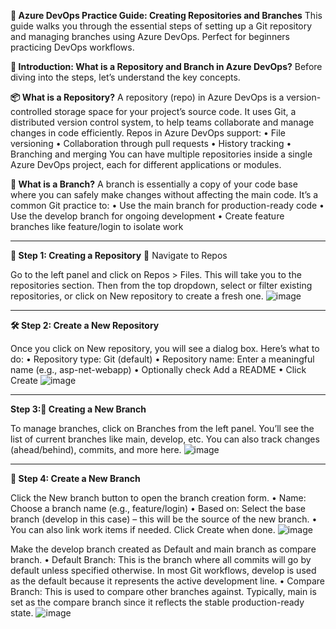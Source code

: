 **📘 Azure DevOps Practice Guide: Creating Repositories and Branches**
This guide walks you through the essential steps of setting up a Git repository and managing branches using Azure DevOps. Perfect for beginners practicing DevOps workflows.

**🧠 Introduction: What is a Repository and Branch in Azure DevOps?**
Before diving into the steps, let’s understand the key concepts.

**📦 What is a Repository?**
A repository (repo) in Azure DevOps is a version-controlled storage space for your project’s source code. It uses Git, a distributed version control system, to help teams collaborate and manage changes in code efficiently. Repos in Azure DevOps support:
•	File versioning
•	Collaboration through pull requests
•	History tracking
•	Branching and merging
You can have multiple repositories inside a single Azure DevOps project, each for different applications or modules.

**🌿 What is a Branch?**
A branch is essentially a copy of your code base where you can safely make changes without affecting the main code. It’s a common Git practice to:
•	Use the main branch for production-ready code
•	Use the develop branch for ongoing development
•	Create feature branches like feature/login to isolate work

________________________________________
**📂 Step 1: Creating a Repository**
🧭 Navigate to Repos

Go to the left panel and click on Repos > Files. This will take you to the repositories section.
Then from the top dropdown, select or filter existing repositories, or click on New repository to create a fresh one.
 ![image](https://github.com/user-attachments/assets/6498f8c9-8108-41ec-be5a-26a8cc002ece)
________________________________________

**🛠️ Step 2: Create a New Repository**

Once you click on New repository, you will see a dialog box. Here’s what to do:
•	Repository type: Git (default)
•	Repository name: Enter a meaningful name (e.g., asp-net-webapp)
•	Optionally check Add a README
•	Click Create
 ![image](https://github.com/user-attachments/assets/61b861d5-6883-4afa-a7bf-0ce44cba350c)
________________________________________

**Step 3:🌿 Creating a New Branch**

To manage branches, click on Branches from the left panel.
You’ll see the list of current branches like main, develop, etc. You can also track changes (ahead/behind), commits, and more here.
 ![image](https://github.com/user-attachments/assets/ce8cefd1-e07b-45e2-9196-34805a6bbbfc)
________________________________________

**🔧 Step 4: Create a New Branch**

Click the New branch button to open the branch creation form.
•	Name: Choose a branch name (e.g., feature/login)
•	Based on: Select the base branch (develop in this case) – this will be the source of the new branch.
•	You can also link work items if needed.
Click Create when done.
![image](https://github.com/user-attachments/assets/f3a9db7d-4a04-469f-8435-b50f7a90db4c)


Make the develop branch created as Default and main branch as compare branch.
•	Default Branch: This is the branch where all commits will go by default unless specified otherwise. In most Git workflows, develop is used as the default because it represents the active development line.
•	Compare Branch: This is used to compare other branches against. Typically, main is set as the compare branch since it reflects the stable production-ready state.
 ![image](https://github.com/user-attachments/assets/06e0055c-9723-4740-9727-0575baa646a9)


